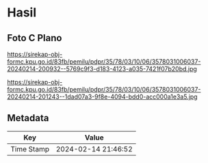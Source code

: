 # Hasil

## Foto C Plano

https://sirekap-obj-formc.kpu.go.id/83fb/pemilu/pdpr/35/78/03/10/06/3578031006037-20240214-200932--5769c9f3-d183-4123-a035-7421f07b20bd.jpg

https://sirekap-obj-formc.kpu.go.id/83fb/pemilu/pdpr/35/78/03/10/06/3578031006037-20240214-201243--1dad07a3-9f8e-4094-bdd0-acc000a1e3a5.jpg


## Metadata

| Key        | Value               |
| ---------- | ------------------- |
| Time Stamp | 2024-02-14 21:46:52 |



